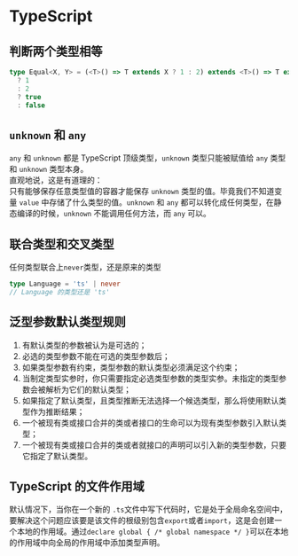 # TypeScript

## 判断两个类型相等

```ts
type Equal<X, Y> = (<T>() => T extends X ? 1 : 2) extends <T>() => T extends Y
  ? 1
  : 2
  ? true
  : false
```

## `unknown` 和 `any`

`any` 和 `unknown` 都是 TypeScript 顶级类型，`unknown` 类型只能被赋值给 `any` 类型和 `unknown` 类型本身。  
直观地说，这是有道理的：  
只有能够保存任意类型值的容器才能保存 `unknown` 类型的值。毕竟我们不知道变量 `value` 中存储了什么类型的值。`unknown` 和 `any` 都可以转化成任何类型，在静态编译的时候，`unknown` 不能调用任何方法，而 `any` 可以。

## 联合类型和交叉类型

任何类型联合上`never`类型，还是原来的类型

```ts
type Language = 'ts' | never
// Language 的类型还是 'ts'
```

## 泛型参数默认类型规则

1. 有默认类型的参数被认为是可选的；
2. 必选的类型参数不能在可选的类型参数后；
3. 如果类型参数有约束，类型参数的默认类型必须满足这个约束；
4. 当制定类型实参时，你只需要指定必选类型参数的类型实参。未指定的类型参数会被解析为它们的默认类型；
5. 如果指定了默认类型，且类型推断无法选择一个候选类型，那么将使用默认类型作为推断结果；
6. 一个被现有类或接口合并的类或者接口的生命可以为现有类型参数引入默认类型；
7. 一个被现有类或接口合并的类或者就接口的声明可以引入新的类型参数，只要它指定了默认类型。

## TypeScript 的文件作用域

默认情况下，当你在一个新的 `.ts`文件中写下代码时，它是处于全局命名空间中，要解决这个问题应该要是该文件的根级别包含`export`或者`import`，这是会创建一个本地的作用域。通过`declare global { /* global namespace */ }`可以在本地的作用域中向全局的作用域中添加类型声明。
